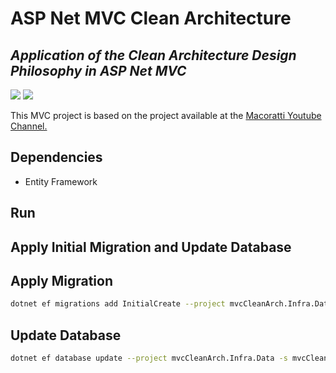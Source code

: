 # ASP Net MVC Clean Architecture


## _Application of the Clean Architecture Design Philosophy in ASP Net MVC_
![](https://img.shields.io/badge/Code-CSharp-informational?style=flat&logo=c-sharp&logoColor=white&color=blue)
![](https://img.shields.io/badge/Code-.NET%20Core%206-informational?style=flat&logo=dotnet&logoColor=white&color=blue)

This MVC project is based on the project available at the [Macoratti Youtube Channel.](https://www.youtube.com/channel/UCoqYHkQy8q5nEMv1gkcZgSw)


## Dependencies

* Entity Framework


## Run

## Apply Initial Migration and Update Database

## Apply Migration
```sh
dotnet ef migrations add InitialCreate --project mvcCleanArch.Infra.Data -s mvcCleanArch.MVC -c ApplicationDbContext --verbose
```

## Update Database
```sh
dotnet ef database update --project mvcCleanArch.Infra.Data -s mvcCleanArch.MVC -c ApplicationDbContext --verbose
```